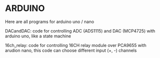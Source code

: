 # ARDUINO
Here are all programs for arduino uno / nano

DACandDAC: code for controlling ADC (ADS1115) and DAC (MCP4725) with arduino uno, like a state machine

16ch_relay: code for controlling 16CH relay module over PCA9655 with arudion nano, this code can choose different input (+, -) channels 
